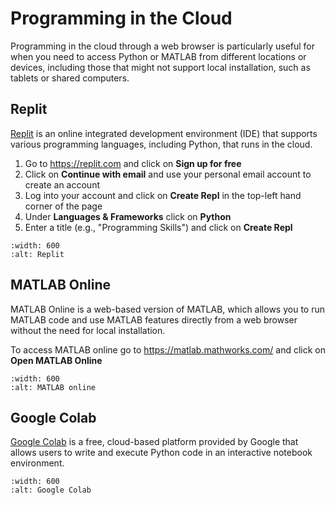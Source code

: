 # Programming in the Cloud

Programming in the cloud through a web browser is particularly useful for when you need to access Python or MATLAB from different locations or devices, including those that might not support local installation, such as tablets or shared computers.

## Replit

<a href="https://replit.com/~" target="_blank">Replit</a> is an online integrated development environment (IDE) that supports various programming languages, including Python, that runs in the cloud.

1. Go to <a href="https://replit.com/~" target="_blank">https://replit.com</a> and click on **Sign up for free**
2. Click on **Continue with email** and use your personal email account to create an account
3. Log into your account and click on **Create Repl** in the top-left hand corner of the page
4. Under **Languages & Frameworks** click on **Python**
5. Enter a title (e.g., "Programming Skills") and click on **Create Repl**

```{figure} ../_images/0_Replit.png
:width: 600
:alt: Replit
```

## MATLAB Online

MATLAB Online is a web-based version of MATLAB, which allows you to run MATLAB code and use MATLAB features directly from a web browser without the need for local installation.

To access MATLAB online go to <a href="https://matlab.mathworks.com/" target="_blank">https://matlab.mathworks.com/</a> and click on **Open MATLAB Online**

```{figure} ../_images/0_MATLAB_online.png
:width: 600
:alt: MATLAB online
```

## Google Colab

<a href="https://colab.research.google.com/" target="_blank">Google Colab</a> is a free, cloud-based platform provided by Google that allows users to write and execute Python code in an interactive notebook environment.

```{figure} ../_images/0_Google_colab.png
:width: 600
:alt: Google Colab
```
